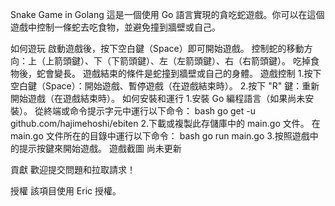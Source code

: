 Snake Game in Golang
這是一個使用 Go 語言實現的貪吃蛇遊戲。你可以在這個遊戲中控制一條蛇去吃食物，並避免撞到牆壁或自己。

如何遊玩
啟動遊戲後，按下空白鍵（Space）即可開始遊戲。
控制蛇的移動方向：上（上箭頭鍵）、下（下箭頭鍵）、左（左箭頭鍵）、右（右箭頭鍵）。
吃掉食物後，蛇會變長。
遊戲結束的條件是蛇撞到牆壁或自己的身體。
遊戲控制
1.按下空白鍵（Space）：開始遊戲、暫停遊戲（在遊戲結束時）。
2.按下 "R" 鍵：重新開始遊戲（在遊戲結束時）。
如何安裝和運行
1.安裝 Go 編程語言（如果尚未安裝）。
從終端或命令提示字元中運行以下命令：
bash
go get -u github.com/hajimehoshi/ebiten
2.下載或複製此存儲庫中的 main.go 文件。
在 main.go 文件所在的目錄中運行以下命令： 
bash
go run main.go
3.按照遊戲中的提示按鍵來開始遊戲。
遊戲截圖
尚未更新

貢獻
歡迎提交問題和拉取請求！

授權
該項目使用 Eric 授權。
